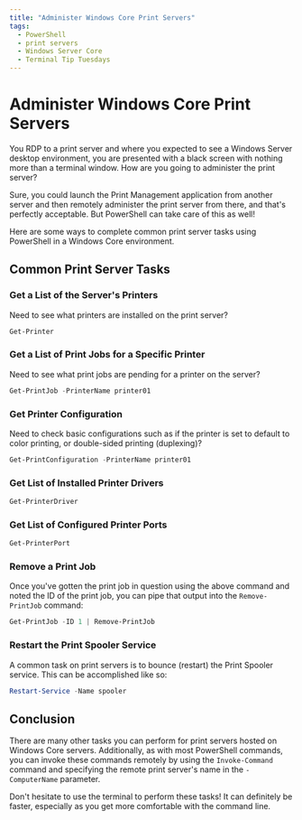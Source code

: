```yaml
---
title: "Administer Windows Core Print Servers"
tags:
  - PowerShell
  - print servers
  - Windows Server Core
  - Terminal Tip Tuesdays
---
```


# Administer Windows Core Print Servers
You RDP to a print server and where you expected to see a Windows Server desktop environment, you are presented with a black screen with nothing more than a terminal window. How are you going to administer the print server?

Sure, you could launch the Print Management application from another server and then remotely administer the print server from there, and that's perfectly acceptable. But PowerShell can take care of this as well!

Here are some ways to complete common print server tasks using PowerShell in a Windows Core environment.

## Common Print Server Tasks
### Get a List of the Server's Printers
Need to see what printers are installed on the print server?

```PowerShell
Get-Printer
```

### Get a List of Print Jobs for a Specific Printer
Need to see what print jobs are pending for a printer on the server?

```PowerShell
Get-PrintJob -PrinterName printer01
```

### Get Printer Configuration
Need to check basic configurations such as if the printer is set to default to color printing, or double-sided printing (duplexing)?

```PowerShell
Get-PrintConfiguration -PrinterName printer01
```

### Get List of Installed Printer Drivers
```PowerShell
Get-PrinterDriver
```

### Get List of Configured Printer Ports
```PowerShell
Get-PrinterPort
```

### Remove a Print Job
Once you've gotten the print job in question using the above command and noted the ID of the print job, you can pipe that output into the `Remove-PrintJob` command:

```PowerShell
Get-PrintJob -ID 1 | Remove-PrintJob
```

### Restart the Print Spooler Service
A common task on print servers is to bounce (restart) the Print Spooler service. This can be accomplished like so:

```PowerShell
Restart-Service -Name spooler
```

## Conclusion
There are many other tasks you can perform for print servers hosted on Windows Core servers. Additionally, as with most PowerShell commands, you can invoke these commands remotely by using the `Invoke-Command` command and specifying the remote print server's name in the `-ComputerName` parameter.

Don't hesitate to use the terminal to perform these tasks! It can definitely be faster, especially as you get more comfortable with the command line.
